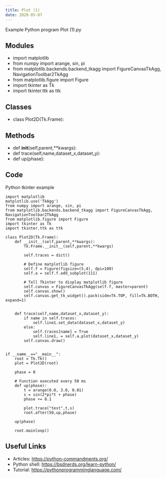 ```yaml
---
title: Plot (1)
date: 2020-05-07
---
```

Example Python program Plot (1).py

## Modules

* import matplotlib
* from numpy import arange, sin, pi
* from matplotlib.backends.backend_tkagg import FigureCanvasTkAgg, NavigationToolbar2TkAgg
* from matplotlib.figure import Figure
* import tkinter as Tk
* import tkinter.ttk as ttk

## Classes

* class Plot2D(Tk.Frame):

## Methods

* def __init__(self,parent,**kwargs):
* def trace(self,name,dataset_x,dataset_y):
* def up(phase):

## Code

Python tkinter example

    import matplotlib
    matplotlib.use('TkAgg')
    from numpy import arange, sin, pi
    from matplotlib.backends.backend_tkagg import FigureCanvasTkAgg, NavigationToolbar2TkAgg
    from matplotlib.figure import Figure
    import tkinter as Tk
    import tkinter.ttk as ttk
    
    class Plot2D(Tk.Frame):
        def __init__(self,parent,**kwargs):
            Tk.Frame.__init__(self,parent,**kwargs)
    
            self.traces = dict()
    
            # Define matplotlib figure
            self.f = Figure(figsize=(5,4), dpi=100)
            self.a = self.f.add_subplot(111)
    
            # Tell Tkinter to display matplotlib figure
            self.canvas = FigureCanvasTkAgg(self.f, master=parent)
            self.canvas.show()
            self.canvas.get_tk_widget().pack(side=Tk.TOP, fill=Tk.BOTH, expand=1)
    
    
        def trace(self,name,dataset_x,dataset_y):
            if name in self.traces:
                self.line1.set_data(dataset_x,dataset_y)
            else:
                self.traces[name] = True
                self.line1, = self.a.plot(dataset_x,dataset_y)
            self.canvas.draw()
    
    
    if __name__=="__main__":
        root = Tk.Tk()
        plot = Plot2D(root)
    
        phase = 0
    
        # Function executed every 50 ms
        def up(phase):
            t = arange(0.0, 3.0, 0.01)
            s = sin(2*pi*t + phase)
            phase += 0.1
    
            plot.trace("test",t,s)
            root.after(50,up,phase)
    
        up(phase)
    
        root.mainloop()

## Useful Links

- Articles: https://python-commandments.org/
- Python shell: https://bsdnerds.org/learn-python/
- Tutorial: https://pythonprogramminglanguage.com/
